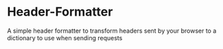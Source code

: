 # Header-Formatter
A simple header formatter to transform headers sent by your browser to a dictionary to use when sending requests
